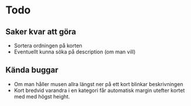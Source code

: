 # Todo

## Saker kvar att göra
* Sortera ordningen på korten
* Eventuellt kunna söka på description (om man vill)

## Kända buggar
* Om man håller musen allra längst ner på ett kort blinkar beskrivningen
* Kort bredvid varandra i en kategori får automatisk margin utefter kortet med med högst height.